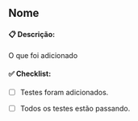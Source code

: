## Nome

#### 📋 Descrição:

O que foi adicionado


#### ✅ Checklist:

-   [ ] Testes foram adicionados.

-   [ ] Todos os testes estão passando.
